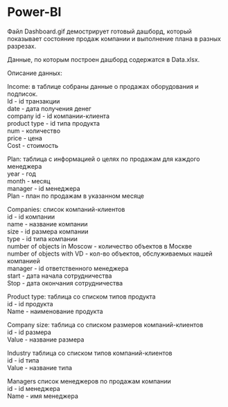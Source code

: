 # Power-BI
Файл Dashboard.gif демострирует готовый дашборд, который показывает состояние продаж компании и выполнение плана в разных разрезах.

Данные, по которым построен дашборд содержатся в Data.xlsx.

Описание данных:

Income: в таблице собраны данные о продажах оборудования и подписок.  
Id - id транзакции  
date - дата получения денег  
company id - id компании-клиента  
product type - id типа продукта  
num - количество  
price - цена  
Cost - стоимость  

Plan: таблица с информацией о целях по продажам для каждого менеджера  
year - год  
month - месяц  
manager - id менеджера  
Plan - план по продажам в указанном месяце  

Companies: список компаний-клиентов  
id - id компании  
name - название компании  
size - id размера компании  
type - id типа компании  
number of objects in Moscow - количество объектов в Москве  
number of objects with VD - кол-во объектов, обслуживаемых нашей компанией  
manager - id ответственного менеджера  
start - дата начала сотрудничества  
Stop - дата окончания сотрудничества  

Product type: таблица со списком типов продукта  
id - id продукта  
Name - наименование продукта  

Company size: таблица со списком размеров компаний-клиентов  
id - id размера  
Value - название размера  

Industry таблица со списком типов компаний-клиентов  
id - id типа  
Value - название типа  

Managers список менеджеров по продажам компании  
id - id менеджера  
Name - имя менеджера  
